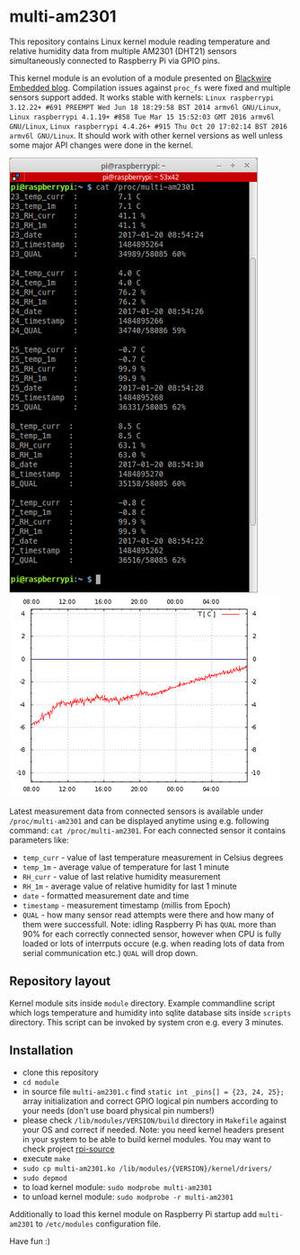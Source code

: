 # multi-am2301
This repository contains Linux kernel module reading temperature and relative humidity data from multiple AM2301 (DHT21) sensors simultaneously connected to Raspberry Pi via GPIO pins.

This kernel module is an evolution of a module presented on [Blackwire Embedded blog](http://www.blackwire.ro/index.php/site-map/articles/79-embedded/raspberrypy/76-am2301-dht21-temperature-rh-sensor-with-raspberry-pi-kernel-module). Compilation issues against `proc_fs` were fixed and multiple sensors support added. It works stable with kernels: `Linux raspberrypi 3.12.22+ #691 PREEMPT Wed Jun 18 18:29:58 BST 2014 armv6l GNU/Linux`, `Linux raspberrypi 4.1.19+ #858 Tue Mar 15 15:52:03 GMT 2016 armv6l GNU/Linux`, `Linux raspberrypi 4.4.26+ #915 Thu Oct 20 17:02:14 BST 2016 armv6l GNU/Linux`. It should work with other kernel versions as well unless some major API changes were done in the kernel.

![multi-am2301](/multi-am2301.png?raw=true "View of data from AM2301 sensors connected to Raspberry Pi") ![outside_t](/outside_t.png?raw=true "Plot of data collected by multi-am2301")


Latest measurement data from connected sensors is available under `/proc/multi-am2301` and can be displayed anytime using e.g. following command: `cat /proc/multi-am2301`. For each connected sensor it contains parameters like:
* `temp_curr` - value of last temperature measurement in Celsius degrees
* `temp_1m` - average value of temperature for last 1 minute
* `RH_curr` - value of last relative humidity measurement
* `RH_1m` - average value of relative humidity for last 1 minute
* `date` - formatted measurement date and time
* `timestamp` - measurement timestamp (millis from Epoch)
* `QUAL` - how many sensor read attempts were there and how many of them were successfull. Note: idling Raspberry Pi has `QUAL` more than 90% for each correctly connected sensor, however when CPU is fully loaded or lots of interrputs occure (e.g. when reading lots of data from serial communication etc.) `QUAL` will drop down.

## Repository layout
Kernel module sits inside `module` directory. Example commandline script which logs temperature and humidity into sqlite database sits inside `scripts` directory. This script can be invoked by system cron e.g. every 3 minutes.

## Installation
* clone this repository
* `cd module`
* in source file `multi-am2301.c` find `static int _pins[] = {23, 24, 25};` array initialization and correct GPIO logical pin numbers according to your needs (don't use board physical pin numbers!)
* please check `/lib/modules/VERSION/build` directory in `Makefile` against your OS and correct if needed. Note: you need kernel headers present in your system to be able to build kernel modules. You may want to check project [rpi-source](https://github.com/notro/rpi-source)
* execute `make`
* `sudo cp multi-am2301.ko /lib/modules/{VERSION}/kernel/drivers/`
* `sudo depmod`
* to load kernel module: `sudo modprobe multi-am2301`
* to unload kernel module: `sudo modprobe -r multi-am2301`

Additionally to load this kernel module on Raspberry Pi startup add `multi-am2301` to `/etc/modules` configuration file.

Have fun :)

